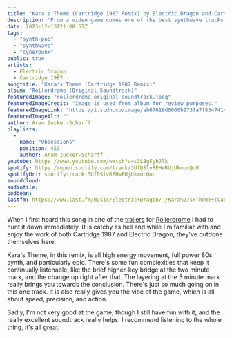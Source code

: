 ```yaml
---
title: "Kara's Theme (Cartridge 1987 Remix) by Electric Dragon and Cartridge 1987"
description: "From a video game comes one of the best synthwave tracks I've heard in a while."
date: 2023-12-13T21:08:57Z
tags:
  - "synth-pop"
  - "synthwave"
  - "cyberpunk"
public: true
artists:
  - Electric Dragon
  - Cartridge 1987
songtitle: "Kara's Theme (Cartridge 1987 Remix)"
album: "Rollerdrome (Original Soundtrack)"
featuredImage: "rollerdrome-original-soundtrack.jpeg"
featuredImageCredit: "Image is used from album for review purposes."
featuredImageLink: "https://i.scdn.co/image/ab67616d0000b2737a7f8347414a2406e309b4a7"
featuredImageAlt: ""
author: Aram Zucker-Scharff
playlists:
  -
    name: "Obsessions"
    position: 453
    author: Aram Zucker-Scharff
youtube: https://www.youtube.com/watch?v=s3LBgFyhJlk
spotify: https://open.spotify.com/track/3UfDSlvREHwBUjUkmucQuU
spotifyUri: spotify:track:3UfDSlvREHwBUjUkmucQuU
soundcloud:
audiofile:
podbean:
lastfm: https://www.last.fm/music/Electric+Dragon/_/Kara%27s+Theme+(Cartridge+1987+Remix)
---
```


When I first heard this song in one of the [trailers](https://www.youtube.com/watch?v=2mns9HMvREA) for [Rollerdrome](https://store.privatedivision.com/game/rollerdrome) I had to hunt it down immediately. It is catchy as hell and while I'm familiar with and enjoy the work of both Cartridge 1987 and Electric Dragon, they've outdone themselves here. 
		
Kara's Theme, in this remix, is all high energy movement, full power 80s synth, and particularly epic. There's some fun complexities that keep it continually listenable, like the brief higher-key bridge at the two minute mark, and the change up right after that. The layering at the 3 minute mark really brings you towards the conclusion. There's just so much going on in this one track. It is also really gives you the vibe of the game, which is all about speed, precision, and action. 

Sadly, I'm not very good at the game, though I still have fun with it, and the really excellent soundtrack really helps. I recommend listening to the whole thing, it's all great. 
